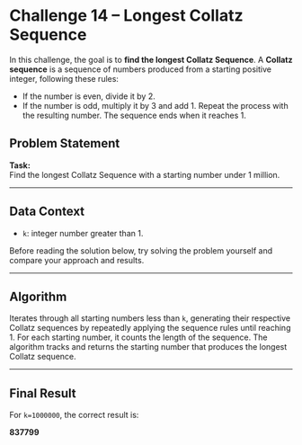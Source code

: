 # Challenge 14 – Longest Collatz Sequence

In this challenge, the goal is to **find the longest Collatz Sequence**. A **Collatz sequence** is a sequence of numbers produced from a starting positive integer, following these rules:
- If the number is even, divide it by 2.
- If the number is odd, multiply it by 3 and add 1.
Repeat the process with the resulting number. The sequence ends when it reaches 1.

## Problem Statement

**Task:**  
Find the longest Collatz Sequence with a starting number under 1 million.

---

## Data Context

- `k`: integer number greater than 1.

Before reading the solution below, try solving the problem yourself and compare your approach and results.

---

## Algorithm

Iterates through all starting numbers less than `k`, generating their respective Collatz sequences by repeatedly applying the sequence rules until reaching 1. For each starting number, it counts the length of the sequence. The algorithm tracks and returns the starting number that produces the longest Collatz sequence.

---

## Final Result

For `k=1000000`, the correct result is:

**837799**